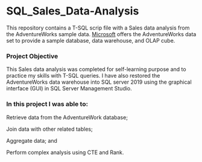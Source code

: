 # SQL_Sales_Data-Analysis

This repository contains a T-SQL scrip file with a Sales data analysis from the AdventureWorks sample data. [Microsoft](https://docs.microsoft.com/en-us/sql/samples/adventureworks-install-configure?view=sql-server-ver16&tabs=ssms) offers the AdventureWorks data set to provide a sample database, data warehouse, and OLAP cube.<br>

### Project Objective<br>

This Sales data analysis was completed for self-learning purpose and to practice my skills with T-SQL queries. I have also restored the AdventureWorks data warehouse into SQL server 2019 using the graphical interface (GUI) in SQL Server Management Studio.<br>

### In this project I was able to: <br />

Retrieve data from the AdventureWork database;<br />

Join data with other related tables;<br />

Aggregate data; and<br />

Perform complex analysis using CTE and Rank.
